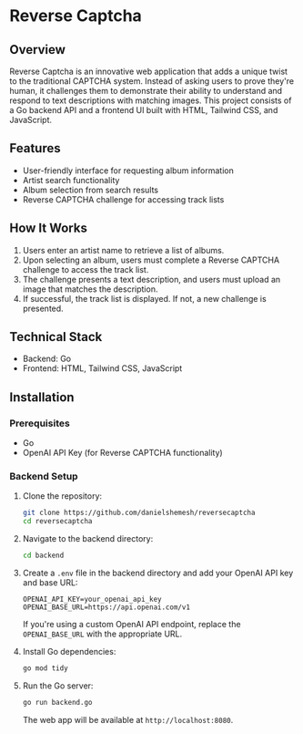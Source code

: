 # Reverse Captcha

## Overview

Reverse Captcha is an innovative web application that adds a unique twist to the traditional CAPTCHA system. Instead of asking users to prove they're human, it challenges them to demonstrate their ability to understand and respond to text descriptions with matching images. This project consists of a Go backend API and a frontend UI built with HTML, Tailwind CSS, and JavaScript.

## Features

- User-friendly interface for requesting album information
- Artist search functionality
- Album selection from search results
- Reverse CAPTCHA challenge for accessing track lists

## How It Works

1. Users enter an artist name to retrieve a list of albums.
2. Upon selecting an album, users must complete a Reverse CAPTCHA challenge to access the track list.
3. The challenge presents a text description, and users must upload an image that matches the description.
4. If successful, the track list is displayed. If not, a new challenge is presented.

## Technical Stack

- Backend: Go
- Frontend: HTML, Tailwind CSS, JavaScript

## Installation

### Prerequisites

- Go
- OpenAI API Key (for Reverse CAPTCHA functionality)

### Backend Setup

1. Clone the repository:
    ```bash
    git clone https://github.com/danielshemesh/reversecaptcha
    cd reversecaptcha
    ```

2. Navigate to the backend directory:
    ```bash
    cd backend
    ```

3. Create a `.env` file in the backend directory and add your OpenAI API key and base URL:
    ```env
    OPENAI_API_KEY=your_openai_api_key
    OPENAI_BASE_URL=https://api.openai.com/v1
    ```

   If you're using a custom OpenAI API endpoint, replace the `OPENAI_BASE_URL` with the appropriate URL.

4. Install Go dependencies:
    ```bash
    go mod tidy
    ```

5. Run the Go server:
    ```bash
    go run backend.go
    ```

   The web app will be available at `http://localhost:8080`.
